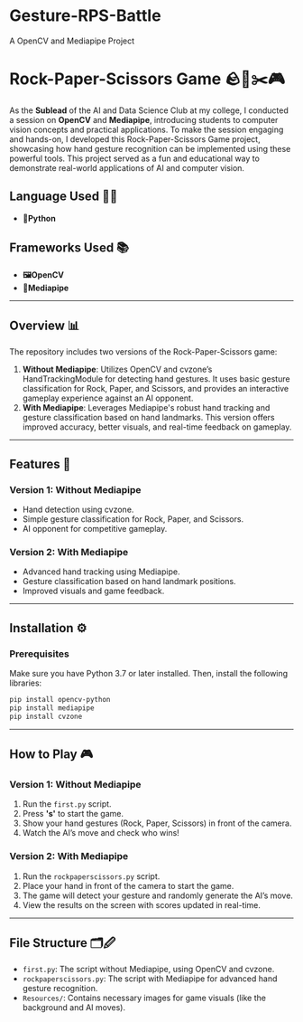# Gesture-RPS-Battle
A OpenCV and Mediapipe Project
# Rock-Paper-Scissors Game 🪨📜✂️🎮

As the **Sublead** of the AI and Data Science Club at my college, I conducted a session on **OpenCV** and **Mediapipe**, introducing students to computer vision concepts and practical applications. To make the session engaging and hands-on, I developed this Rock-Paper-Scissors Game project, showcasing how hand gesture recognition can be implemented using these powerful tools. This project served as a fun and educational way to demonstrate real-world applications of AI and computer vision.


## Language Used 🧑‍💻

- **🐍Python**

## Frameworks Used 📚

- **🖼️OpenCV**
- **🤖Mediapipe**

---
## Overview 📊

The repository includes two versions of the Rock-Paper-Scissors game:

1. **Without Mediapipe**: Utilizes OpenCV and cvzone’s HandTrackingModule for detecting hand gestures. It uses basic gesture classification for Rock, Paper, and Scissors, and provides an interactive gameplay experience against an AI opponent.
2. **With Mediapipe**: Leverages Mediapipe's robust hand tracking and gesture classification based on hand landmarks. This version offers improved accuracy, better visuals, and real-time feedback on gameplay.

---

## Features 🔹

### Version 1: Without Mediapipe

- Hand detection using cvzone.
- Simple gesture classification for Rock, Paper, and Scissors.
- AI opponent for competitive gameplay.

### Version 2: With Mediapipe

- Advanced hand tracking using Mediapipe.
- Gesture classification based on hand landmark positions.
- Improved visuals and game feedback.

---

## Installation ⚙️

### Prerequisites

Make sure you have Python 3.7 or later installed. Then, install the following libraries:

```bash
pip install opencv-python
pip install mediapipe
pip install cvzone
```

---

## How to Play 🎮

### Version 1: Without Mediapipe

1. Run the `first.py` script.
2. Press **'s'** to start the game.
3. Show your hand gestures (Rock, Paper, Scissors) in front of the camera.
4. Watch the AI’s move and check who wins!

### Version 2: With Mediapipe

1. Run the `rockpaperscissors.py` script.
2. Place your hand in front of the camera to start the game.
3. The game will detect your gesture and randomly generate the AI’s move.
4. View the results on the screen with scores updated in real-time.

---

## File Structure 🗂🖉

- `first.py`: The script without Mediapipe, using OpenCV and cvzone.
- `rockpaperscissors.py`: The script with Mediapipe for advanced hand gesture recognition.
- `Resources/`: Contains necessary images for game visuals (like the background and AI moves).
